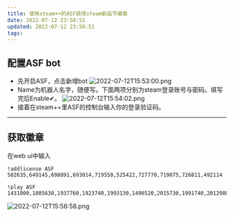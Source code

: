 ```yaml
---
title: 使用steam++的ASF获得steam新品节徽章
date: 2022-07-12 23:58:51
updated: 2022-07-12 23:58:51
tags:
---
```

配置ASF bot
---------

 - 先开启ASF，点击新增bot
![2022-07-12T15:53:00.png][1]
 - Name为机器人名字，随便写。下面两项分别为steam登录账号与密码。填写完后Enable✔。
![2022-07-12T15:54:02.png][2]
 - 接着在steam++里ASF的控制台输入你的登录验证码。


----------


获取徽章
----
在web ui中输入
```
!addlicense ASF 502635,649145,698091,693014,719550,525422,727770,719075,726811,492114
```
```
!play ASF 1431000,1805630,1937760,1923740,1993130,1490520,2015730,1991740,2012980,1402220
```
![2022-07-12T15:56:58.png][3]


  [1]: https://image.200502.xyz/i/2025/01/29/ow74yw-0.webp
  [2]: https://image.200502.xyz/i/2025/01/29/ow7p9u-0.webp
  [3]: https://image.200502.xyz/i/2025/01/29/ow8d58-0.webp